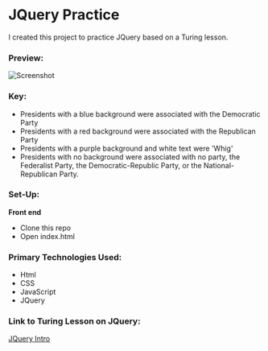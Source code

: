 # JQuery Practice
I created this project to practice JQuery based on a Turing lesson. 

### Preview:
![Screenshot]()

### Key:
- Presidents with a blue background were associated with the Democratic Party
- Presidents with a red background were associated with the Republican Party
- Presidents with a purple background and white text were 'Whig'
- Presidents with no background were associated with no party, the Federalist Party, the Democratic-Republic Party, or the National-Republican Party.

### Set-Up:
**Front end**  
* Clone this repo 
* Open index.html

### Primary Technologies Used:
* Html
* CSS
* JavaScript
* JQuery

### Link to Turing Lesson on JQuery:
[JQuery Intro](http://frontend.turing.io/lessons/module-1/introduction-to-jquery.html)
